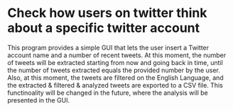 # Check how users on twitter think about a specific twitter account

This program provides a simple GUI that lets the user insert a Twitter account name and a number of recent tweets. At this moment, the number of tweets will be extracted starting from now and going back in time, until the number of tweets extracted equals the provided number by the user.
Also, at this moment, the tweets are filtered on the English Language, and the extracted & filtered & analyzed tweets are exported to a CSV file. This functinoality will be changed in the future, where the analysis will be presented in the GUI.
